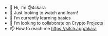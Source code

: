 - 👋 Hi, I’m @4ckara
- 👀 Just looking to watch and learn!
- 🌱 I’m currently learning basics
- 💞️ I’m looking to collaborate on Crypto Projects
- 📫 How to reach me https://sitch.app/akara

<!---
4ckara/4ckara is a ✨ special ✨ repository because its `README.md` (this file) appears on your GitHub profile.
You can click the Preview link to take a look at your changes.
--->
